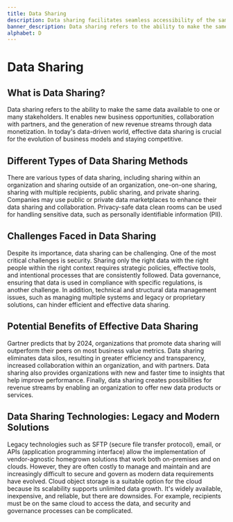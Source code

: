 ```yaml
---
title: Data Sharing
description: Data sharing facilitates seamless accessibility of the same information among multiple stakeholders, fostering collaboration and informed decision-making.
banner_description: Data sharing refers to the ability to make the same data available to one or many stakeholders. It enables new business opportunities, collaboration with partners, and the generation of new revenue streams through data monetization.
alphabet: D
---
```


# Data Sharing

## What is Data Sharing?

Data sharing refers to the ability to make the same data available to one or many stakeholders. It enables new business opportunities, collaboration with partners, and the generation of new revenue streams through data monetization. In today's data-driven world, effective data sharing is crucial for the evolution of business models and staying competitive.

## Different Types of Data Sharing Methods

There are various types of data sharing, including sharing within an organization and sharing outside of an organization, one-on-one sharing, sharing with multiple recipients, public sharing, and private sharing. Companies may use public or private data marketplaces to enhance their data sharing and collaboration. Privacy-safe data clean rooms can be used for handling sensitive data, such as personally identifiable information (PII).

## Challenges Faced in Data Sharing

Despite its importance, data sharing can be challenging. One of the most critical challenges is security. Sharing only the right data with the right people within the right context requires strategic policies, effective tools, and intentional processes that are consistently followed. Data governance, ensuring that data is used in compliance with specific regulations, is another challenge. In addition, technical and structural data management issues, such as managing multiple systems and legacy or proprietary solutions, can hinder efficient and effective data sharing.

## Potential Benefits of Effective Data Sharing

Gartner predicts that by 2024, organizations that promote data sharing will outperform their peers on most business value metrics. Data sharing eliminates data silos, resulting in greater efficiency and transparency, increased collaboration within an organization, and with partners. Data sharing also provides organizations with new and faster time to insights that help improve performance. Finally, data sharing creates possibilities for revenue streams by enabling an organization to offer new data products or services.

## Data Sharing Technologies: Legacy and Modern Solutions

Legacy technologies such as SFTP (secure file transfer protocol), email, or APIs (application programming interface) allow the implementation of vendor-agnostic homegrown solutions that work both on-premises and on clouds. However, they are often costly to manage and maintain and are increasingly difficult to secure and govern as modern data requirements have evolved. Cloud object storage is a suitable option for the cloud because its scalability supports unlimited data growth. It's widely available, inexpensive, and reliable, but there are downsides. For example, recipients must be on the same cloud to access the data, and security and governance processes can be complicated.
